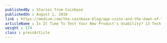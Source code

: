 ```yaml
---
publishedBy : Stories from Coinbase
publishedOn : August 1, 2016
link : https://medium.com/the-coinbase-blog/app-coins-and-the-dawn-of-the-decentralized-business-model-8b8c951e734f#.7v6bguaz3/
articleName : Is It Time To Test Your New Product's Usability? 13 Tech Experts Weigh In
weight : 174 
class : pressArticle
---
```

